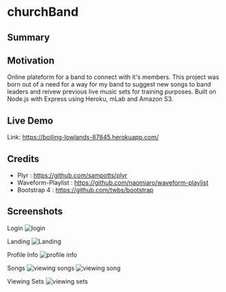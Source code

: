 # churchBand

## Summary
## Motivation
Online plateform for a band to connect with it's members. This project was born out of a need for a way for my band to suggest new songs to band leaders and reivew previous live music sets for training purposes. 
Built on Node.js with Express using Heroku, mLab and Amazon S3.

## Live Demo
Link: https://boiling-lowlands-87845.herokuapp.com/

## Credits
- Plyr : https://github.com/sampotts/plyr
- Waveform-Playlist : https://github.com/naomiaro/waveform-playlist
- Bootstrap 4 : https://github.com/twbs/bootstrap

## Screenshots
Login
![login](https://s3-us-west-1.amazonaws.com/leefiles6718/login.PNG)

Landing
![Landing](https://s3-us-west-1.amazonaws.com/leefiles6718/landing.PNG)

Profile Info
![profile info](https://s3-us-west-1.amazonaws.com/leefiles6718/profile.PNG)

Songs
![viewing songs](https://s3-us-west-1.amazonaws.com/leefiles6718/viewing-songs.PNG)
![viewing song](https://s3-us-west-1.amazonaws.com/leefiles6718/viewing-song.PNG)

Viewing Sets
![viewing sets](https://s3-us-west-1.amazonaws.com/leefiles6718/sets.PNG)